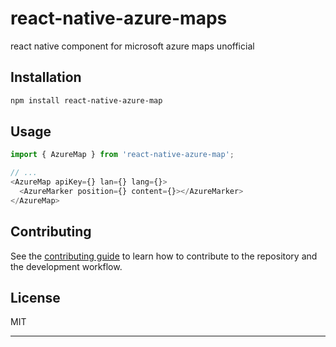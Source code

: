 # react-native-azure-maps

react native component for microsoft azure maps unofficial

## Installation

```sh
npm install react-native-azure-map
```

## Usage


```js
import { AzureMap } from 'react-native-azure-map';

// ...
<AzureMap apiKey={} lan={} lang={}>
  <AzureMarker position={} content={}></AzureMarker>
</AzureMap>
```


## Contributing

See the [contributing guide](CONTRIBUTING.md) to learn how to contribute to the repository and the development workflow.

## License

MIT

---

